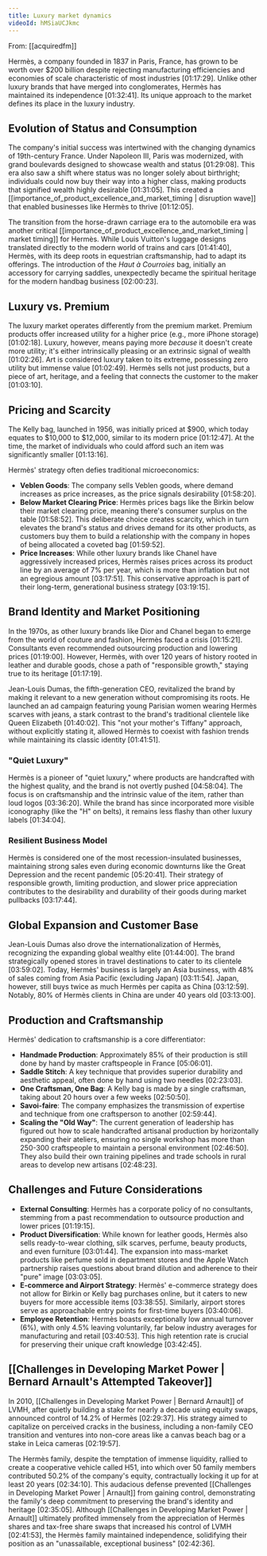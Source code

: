 ```yaml
---
title: Luxury market dynamics
videoId: hMSiaUCJkmc
---
```


From: [[acquiredfm]] <br/> 

Hermès, a company founded in 1837 in Paris, France, has grown to be worth over $200 billion despite rejecting manufacturing efficiencies and economies of scale characteristic of most industries <a class="yt-timestamp" data-t="01:17:29">[01:17:29]</a>. Unlike other luxury brands that have merged into conglomerates, Hermès has maintained its independence <a class="yt-timestamp" data-t="01:32:41">[01:32:41]</a>. Its unique approach to the market defines its place in the luxury industry.

## Evolution of Status and Consumption
The company's initial success was intertwined with the changing dynamics of 19th-century France. Under Napoleon III, Paris was modernized, with grand boulevards designed to showcase wealth and status <a class="yt-timestamp" data-t="01:29:08">[01:29:08]</a>. This era also saw a shift where status was no longer solely about birthright; individuals could now buy their way into a higher class, making products that signified wealth highly desirable <a class="yt-timestamp" data-t="01:31:05">[01:31:05]</a>. This created a [[importance_of_product_excellence_and_market_timing | disruption wave]] that enabled businesses like Hermès to thrive <a class="yt-timestamp" data-t="01:12:05">[01:12:05]</a>.

The transition from the horse-drawn carriage era to the automobile era was another critical [[importance_of_product_excellence_and_market_timing | market timing]] for Hermès. While Louis Vuitton's luggage designs translated directly to the modern world of trains and cars <a class="yt-timestamp" data-t="01:41:40">[01:41:40]</a>, Hermès, with its deep roots in equestrian craftsmanship, had to adapt its offerings. The introduction of the *Haut à Courroies* bag, initially an accessory for carrying saddles, unexpectedly became the spiritual heritage for the modern handbag business <a class="yt-timestamp" data-t="02:00:23">[02:00:23]</a>.

## Luxury vs. Premium
The luxury market operates differently from the premium market. Premium products offer increased utility for a higher price (e.g., more iPhone storage) <a class="yt-timestamp" data-t="01:02:18">[01:02:18]</a>. Luxury, however, means paying more *because* it doesn't create more utility; it's either intrinsically pleasing or an extrinsic signal of wealth <a class="yt-timestamp" data-t="01:02:26">[01:02:26]</a>. Art is considered luxury taken to its extreme, possessing zero utility but immense value <a class="yt-timestamp" data-t="01:02:49">[01:02:49]</a>. Hermès sells not just products, but a piece of art, heritage, and a feeling that connects the customer to the maker <a class="yt-timestamp" data-t="01:03:10">[01:03:10]</a>.

## Pricing and Scarcity
The Kelly bag, launched in 1956, was initially priced at $900, which today equates to $10,000 to $12,000, similar to its modern price <a class="yt-timestamp" data-t="01:12:47">[01:12:47]</a>. At the time, the market of individuals who could afford such an item was significantly smaller <a class="yt-timestamp" data-t="01:13:16">[01:13:16]</a>.

Hermès' strategy often defies traditional microeconomics:
*   **Veblen Goods**: The company sells Veblen goods, where demand increases as price increases, as the price signals desirability <a class="yt-timestamp" data-t="01:58:20">[01:58:20]</a>.
*   **Below Market Clearing Price**: Hermès prices bags like the Birkin below their market clearing price, meaning there's consumer surplus on the table <a class="yt-timestamp" data-t="01:58:52">[01:58:52]</a>. This deliberate choice creates scarcity, which in turn elevates the brand's status and drives demand for its other products, as customers buy them to build a relationship with the company in hopes of being allocated a coveted bag <a class="yt-timestamp" data-t="01:59:52">[01:59:52]</a>.
*   **Price Increases**: While other luxury brands like Chanel have aggressively increased prices, Hermès raises prices across its product line by an average of 7% per year, which is more than inflation but not an egregious amount <a class="yt-timestamp" data-t="03:17:51">[03:17:51]</a>. This conservative approach is part of their long-term, generational business strategy <a class="yt-timestamp" data-t="03:19:15">[03:19:15]</a>.

## Brand Identity and Market Positioning
In the 1970s, as other luxury brands like Dior and Chanel began to emerge from the world of couture and fashion, Hermès faced a crisis <a class="yt-timestamp" data-t="01:15:21">[01:15:21]</a>. Consultants even recommended outsourcing production and lowering prices <a class="yt-timestamp" data-t="01:19:00">[01:19:00]</a>. However, Hermès, with over 120 years of history rooted in leather and durable goods, chose a path of "responsible growth," staying true to its heritage <a class="yt-timestamp" data-t="01:17:19">[01:17:19]</a>.

Jean-Louis Dumas, the fifth-generation CEO, revitalized the brand by making it relevant to a new generation without compromising its roots. He launched an ad campaign featuring young Parisian women wearing Hermès scarves with jeans, a stark contrast to the brand's traditional clientele like Queen Elizabeth <a class="yt-timestamp" data-t="01:40:02">[01:40:02]</a>. This "not your mother's Tiffany" approach, without explicitly stating it, allowed Hermès to coexist with fashion trends while maintaining its classic identity <a class="yt-timestamp" data-t="01:41:51">[01:41:51]</a>.

### "Quiet Luxury"
Hermès is a pioneer of "quiet luxury," where products are handcrafted with the highest quality, and the brand is not overtly pushed <a class="yt-timestamp" data-t="04:58:04">[04:58:04]</a>. The focus is on craftsmanship and the intrinsic value of the item, rather than loud logos <a class="yt-timestamp" data-t="03:36:20">[03:36:20]</a>. While the brand has since incorporated more visible iconography (like the "H" on belts), it remains less flashy than other luxury labels <a class="yt-timestamp" data-t="01:34:04">[01:34:04]</a>.

### Resilient Business Model
Hermès is considered one of the most recession-insulated businesses, maintaining strong sales even during economic downturns like the Great Depression and the recent pandemic <a class="yt-timestamp" data-t="05:20:41">[05:20:41]</a>. Their strategy of responsible growth, limiting production, and slower price appreciation contributes to the desirability and durability of their goods during market pullbacks <a class="yt-timestamp" data-t="03:17:44">[03:17:44]</a>.

## Global Expansion and Customer Base
Jean-Louis Dumas also drove the internationalization of Hermès, recognizing the expanding global wealthy elite <a class="yt-timestamp" data-t="01:44:00">[01:44:00]</a>. The brand strategically opened stores in travel destinations to cater to its clientele <a class="yt-timestamp" data-t="03:59:02">[03:59:02]</a>. Today, Hermès' business is largely an Asia business, with 48% of sales coming from Asia Pacific (excluding Japan) <a class="yt-timestamp" data-t="03:11:54">[03:11:54]</a>. Japan, however, still buys twice as much Hermès per capita as China <a class="yt-timestamp" data-t="03:12:59">[03:12:59]</a>. Notably, 80% of Hermès clients in China are under 40 years old <a class="yt-timestamp" data-t="03:13:00">[03:13:00]</a>.

## Production and Craftsmanship
Hermès' dedication to craftsmanship is a core differentiator:
*   **Handmade Production**: Approximately 85% of their production is still done by hand by master craftspeople in France <a class="yt-timestamp" data-t="05:06:01">[05:06:01]</a>.
*   **Saddle Stitch**: A key technique that provides superior durability and aesthetic appeal, often done by hand using two needles <a class="yt-timestamp" data-t="02:23:03">[02:23:03]</a>.
*   **One Craftsman, One Bag**: A Kelly bag is made by a single craftsman, taking about 20 hours over a few weeks <a class="yt-timestamp" data-t="02:50:50">[02:50:50]</a>.
*   **Savoi-faire**: The company emphasizes the transmission of expertise and technique from one craftsperson to another <a class="yt-timestamp" data-t="02:59:44">[02:59:44]</a>.
*   **Scaling the "Old Way"**: The current generation of leadership has figured out how to scale handcrafted artisanal production by horizontally expanding their ateliers, ensuring no single workshop has more than 250-300 craftspeople to maintain a personal environment <a class="yt-timestamp" data-t="02:46:50">[02:46:50]</a>. They also build their own training pipelines and trade schools in rural areas to develop new artisans <a class="yt-timestamp" data-t="02:48:23">[02:48:23]</a>.

## Challenges and Future Considerations
*   **External Consulting**: Hermès has a corporate policy of no consultants, stemming from a past recommendation to outsource production and lower prices <a class="yt-timestamp" data-t="01:19:15">[01:19:15]</a>.
*   **Product Diversification**: While known for leather goods, Hermès also sells ready-to-wear clothing, silk scarves, perfume, beauty products, and even furniture <a class="yt-timestamp" data-t="03:01:44">[03:01:44]</a>. The expansion into mass-market products like perfume sold in department stores and the Apple Watch partnership raises questions about brand dilution and adherence to their "pure" image <a class="yt-timestamp" data-t="03:03:05">[03:03:05]</a>.
*   **E-commerce and Airport Strategy**: Hermès' e-commerce strategy does not allow for Birkin or Kelly bag purchases online, but it caters to new buyers for more accessible items <a class="yt-timestamp" data-t="03:38:55">[03:38:55]</a>. Similarly, airport stores serve as approachable entry points for first-time buyers <a class="yt-timestamp" data-t="03:40:06">[03:40:06]</a>.
*   **Employee Retention**: Hermès boasts exceptionally low annual turnover (6%), with only 4.5% leaving voluntarily, far below industry averages for manufacturing and retail <a class="yt-timestamp" data-t="03:40:53">[03:40:53]</a>. This high retention rate is crucial for preserving their unique craft knowledge <a class="yt-timestamp" data-t="03:42:45">[03:42:45]</a>.

## [[Challenges in Developing Market Power | Bernard Arnault's Attempted Takeover]]
In 2010, [[Challenges in Developing Market Power | Bernard Arnault]] of LVMH, after quietly building a stake for nearly a decade using equity swaps, announced control of 14.2% of Hermès <a class="yt-timestamp" data-t="02:29:37">[02:29:37]</a>. His strategy aimed to capitalize on perceived cracks in the business, including a non-family CEO transition and ventures into non-core areas like a canvas beach bag or a stake in Leica cameras <a class="yt-timestamp" data-t="02:19:57">[02:19:57]</a>.

The Hermès family, despite the temptation of immense liquidity, rallied to create a cooperative vehicle called H51, into which over 50 family members contributed 50.2% of the company's equity, contractually locking it up for at least 20 years <a class="yt-timestamp" data-t="02:34:10">[02:34:10]</a>. This audacious defense prevented [[Challenges in Developing Market Power | Arnault]] from gaining control, demonstrating the family's deep commitment to preserving the brand's identity and heritage <a class="yt-timestamp" data-t="02:35:05">[02:35:05]</a>. Although [[Challenges in Developing Market Power | Arnault]] ultimately profited immensely from the appreciation of Hermès shares and tax-free share swaps that increased his control of LVMH <a class="yt-timestamp" data-t="02:41:53">[02:41:53]</a>, the Hermès family maintained independence, solidifying their position as an "unassailable, exceptional business" <a class="yt-timestamp" data-t="02:42:36">[02:42:36]</a>.